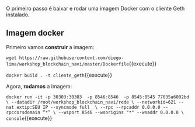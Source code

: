 O primeiro passo é baixar e rodar uma imagem Docker com o cliente Geth instalado.

## Imagem docker

Primeiro vamos **construir** a imagem:

`wget https://raw.githubusercontent.com/diego-lima/workshop_blockchain_navi/master/Dockerfile`{{execute}}

`docker build . -t cliente_geth`{{execute}}

Agora, **rodamos** a imagem:

`docker run -it -p 30303:30303  -p 8546:8546  -p 8545:8545 77035a6002bd \
    --datadir /root/workshop_blockchain_navi/rede \
    --networkid=621 --nat extip:SEU IP --syncmode full  \
    --rpc --rpcaddr 0.0.0.0 --rpccorsdomain “*” \
    --wsport 8546 --wsorigins "*" --wsaddr 0.0.0.0 \
    console`{{execute}}
